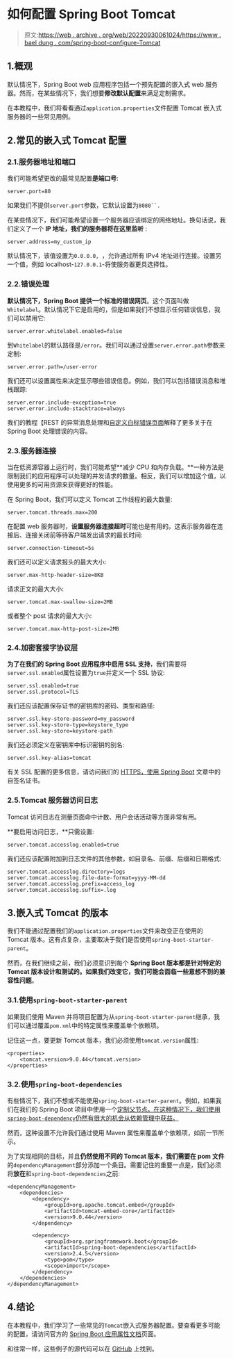 # 如何配置 Spring Boot Tomcat

> 原文:[https://web . archive . org/web/20220930061024/https://www . bael dung . com/spring-boot-configure-Tomcat](https://web.archive.org/web/20220930061024/https://www.baeldung.com/spring-boot-configure-tomcat)

## 1.概观

默认情况下，Spring Boot web 应用程序包括一个预先配置的嵌入式 web 服务器。然而，在某些情况下，我们想要**修改默认配置**来满足定制需求。

在本教程中，我们将看看通过`application.properties`文件配置 Tomcat 嵌入式服务器的一些常见用例。

## 2.常见的嵌入式 Tomcat 配置

### 2.1.服务器地址和端口

我们可能希望更改的最常见配置**是端口号**:

```
server.port=80
```

如果我们不提供`server.port`参数，它默认设置为`8080``.`

在某些情况下，我们可能希望设置一个服务器应该绑定的网络地址。换句话说，我们定义了一个 **IP 地址，我们的服务器将在这里监听** :

```
server.address=my_custom_ip
```

默认情况下，该值设置为`0.0.0.0, `，允许通过所有 IPv4 地址进行连接。设置另一个值，例如 localhost-`127.0.0.1`-将使服务器更具选择性。

### 2.2.错误处理

**默认情况下，Spring Boot 提供一个标准的错误网页**。这个页面叫做`Whitelabel`。默认情况下它是启用的，但是如果我们不想显示任何错误信息，我们可以禁用它:

```
server.error.whitelabel.enabled=false
```

到`Whitelabel`的默认路径是`/error`。我们可以通过设置`server.error.path`参数来定制:

```
server.error.path=/user-error
```

我们还可以设置属性来决定显示哪些错误信息。例如，我们可以包括错误消息和堆栈跟踪:

```
server.error.include-exception=true
server.error.include-stacktrace=always
```

我们的教程【REST 的异常消息处理和[自定义白标错误页面](/web/20221205171134/https://www.baeldung.com/spring-boot-custom-error-page)解释了更多关于在 Spring Boot 处理错误的内容。

### 2.3.服务器连接

当在低资源容器上运行时，我们可能希望**减少 CPU 和内存负载。**一种方法是限制我们的应用程序可以处理的并发请求的数量。相反，我们可以增加这个值，以使用更多的可用资源来获得更好的性能。

在 Spring Boot，我们可以定义 Tomcat 工作线程的最大数量:

```
server.tomcat.threads.max=200
```

在配置 web 服务器时，**设置服务器连接超时**可能也是有用的。这表示服务器在连接后、连接关闭前等待客户端发出请求的最长时间:

```
server.connection-timeout=5s
```

我们还可以定义请求报头的最大大小:

```
server.max-http-header-size=8KB
```

请求正文的最大大小:

```
server.tomcat.max-swallow-size=2MB
```

或者整个 post 请求的最大大小:

```
server.tomcat.max-http-post-size=2MB
```

### 2.4.加密套接字协议层

**为了在我们的 Spring Boot 应用程序中启用 SSL 支持**，我们需要将`server.ssl.enabled`属性设置为`true`并定义一个 SSL 协议:

```
server.ssl.enabled=true
server.ssl.protocol=TLS
```

我们还应该配置保存证书的密钥库的密码、类型和路径:

```
server.ssl.key-store-password=my_password
server.ssl.key-store-type=keystore_type
server.ssl.key-store=keystore-path
```

我们还必须定义在密钥库中标识密钥的别名:

```
server.ssl.key-alias=tomcat
```

有关 SSL 配置的更多信息，请访问我们的 [HTTPS，使用 Spring Boot](/web/20221205171134/https://www.baeldung.com/spring-boot-https-self-signed-certificate) 文章中的自签名证书。

### 2.5.Tomcat 服务器访问日志

Tomcat 访问日志在测量页面命中计数、用户会话活动等方面非常有用。

**要启用访问日志，**只需设置:

```
server.tomcat.accesslog.enabled=true
```

我们还应该配置附加到日志文件的其他参数，如目录名、前缀、后缀和日期格式:

```
server.tomcat.accesslog.directory=logs
server.tomcat.accesslog.file-date-format=yyyy-MM-dd
server.tomcat.accesslog.prefix=access_log
server.tomcat.accesslog.suffix=.log
```

## 3.嵌入式 Tomcat 的版本

我们不能通过配置我们的`application.properties`文件来改变正在使用的 Tomcat 版本。这有点复杂，主要取决于我们是否使用`spring-boot-starter-parent`。

然而，在我们继续之前，我们必须意识到每个 **Spring Boot 版本都是针对特定的 Tomcat 版本设计和测试的。如果我们改变它，我们可能会面临一些意想不到的兼容性问题**。

### 3.1.使用`spring-boot-starter-parent`

如果我们使用 Maven 并将项目配置为从`spring-boot-starter-parent`继承，我们可以通过覆盖`pom.xml`中的特定属性来覆盖单个依赖项。

记住这一点，要更新 Tomcat 版本，我们必须使用`tomcat.version`属性:

```
<properties>
    <tomcat.version>9.0.44</tomcat.version>
</properties>
```

### 3.2.使用`spring-boot-dependencies`

有些情况下，我们不想或不能使用`spring-boot-starter-parent`。例如，如果我们在我们的 Spring Boot 项目中使用一个[定制父节点。在这种情况下，我们使用`spring-boot-dependency`仍然有很大的机会从依赖管理中获益。](/web/20221205171134/https://www.baeldung.com/spring-boot-dependency-management-custom-parent)

然而，这种设置不允许我们通过使用 Maven 属性来覆盖单个依赖项，如前一节所示。

为了实现相同的目标，并且**仍然使用不同的 Tomcat 版本，我们需要在 pom 文件**的`dependencyManagement`部分添加一个条目。需要记住的重要一点是，我们必须将**放在**和`spring-boot-dependencies`之前:

```
<dependencyManagement>
    <dependencies>
        <dependency>
            <groupId>org.apache.tomcat.embed</groupId>
            <artifactId>tomcat-embed-core</artifactId>
            <version>9.0.44</version>
        </dependency>

        <dependency>
            <groupId>org.springframework.boot</groupId>
            <artifactId>spring-boot-dependencies</artifactId>
            <version>2.4.5</version>
            <type>pom</type>
            <scope>import</scope>
        </dependency>
    </dependencies>
</dependencyManagement>
```

## 4.结论

在本教程中，我们学习了一些常见的`Tomcat`嵌入式服务器配置。要查看更多可能的配置，请访问官方的 [Spring Boot 应用属性文档](https://web.archive.org/web/20221205171134/https://docs.spring.io/spring-boot/docs/current/reference/html/appendix-application-properties.html)页面。

和往常一样，这些例子的源代码可以在 [GitHub](https://web.archive.org/web/20221205171134/https://github.com/eugenp/tutorials/tree/master/spring-boot-modules/spring-boot-runtime) 上找到。